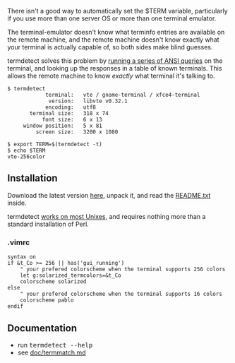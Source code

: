 There isn't a good way to automatically set the $TERM variable, particularly if you use more than one server OS or more than one terminal emulator.

The terminal-emulator doesn't know what terminfo entries are available on the remote machine, and the remote machine doesn't know exactly what your terminal is actually capable of, so both sides make blind guesses.

termdetect solves this problem by [running a series of ANSI queries](https://github.com/DeeNewcum/termdetect/blob/master/doc/termmatch.md#capability-names-tests) on the terminal, and looking up the responses in a table of known terminals.  This allows the remote machine to know *exactly* what terminal it's talking to.

    $ termdetect
                terminal:   vte / gnome-terminal / xfce4-terminal
                 version:   libvte v0.32.1
                encoding:   utf8
           terminal size:   318 x 74
               font size:   6 x 13
         window position:   5 x 81
             screen size:   3200 x 1080

    $ export TERM=$(termdetect -t)
    $ echo $TERM
    vte-256color

## Installation

Download the latest version [here](https://github.com/DeeNewcum/termdetect/downloads), unpack it, and read the [README.txt](https://github.com/DeeNewcum/termdetect/blob/master/release/README.txt) inside.

termdetect [works on most Unixes](https://github.com/DeeNewcum/termdetect/blob/master/doc/tested_on.txt), and requires nothing more than a standard installation of Perl.

### .vimrc

    syntax on
    if &t_Co >= 256 || has('gui_running')
        " your prefered colorscheme when the terminal supports 256 colors
        let g:solarized_termcolors=&t_Co
        colorscheme solarized
    else
        " your prefered colorscheme when the terminal supports 16 colors
        colorscheme pablo
    endif

## Documentation

* run <tt>termdetect --help</tt>
* see [doc/termmatch.md](https://github.com/DeeNewcum/termdetect/blob/master/doc/termmatch.md)

